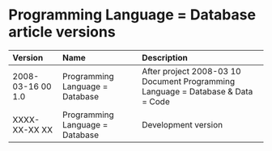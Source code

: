 ﻿Programming Language = Database article versions
===============================================

|**Version**|**Name**|**Description**|
| :- | :- | :- |
|2008-03-16 00  1.0|Programming Language = Database|After project 2008-03 10 Document Programming Language = Database & Data = Code|
|XXXX-XX-XX XX|Programming Language = Database|Development version|

